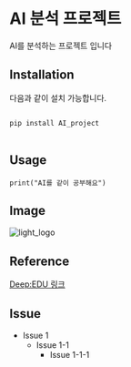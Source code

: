 AI 분석 프로젝트
==========
AI를 분석하는 프로젝트 입니다

Installation
-------------
다음과 같이 설치 가능합니다.
<pre>
<code>
pip install AI_project
</code>
</pre>
 
  Usage
  -------------
    print("AI를 같이 공부해요")  

 Image
 -------------
   ![light_logo](https://user-images.githubusercontent.com/106592497/172307116-1af94c1d-c2ae-4b32-8998-dc15e213747c.png)
   
 Reference
 -----------------
 [Deep:EDU 링크](http://www.deepedu.ai/)

Issue
---------------
+ Issue 1
   + Issue 1-1
      + Issue 1-1-1

